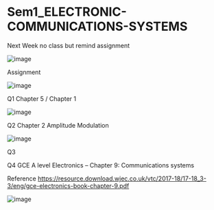 # Sem1_ELECTRONIC-COMMUNICATIONS-SYSTEMS

Next Week no class but remind assignment

![image](https://github.com/junxian428/Sem1_ELECTRONIC-COMMUNICATIONS-SYSTEMS/assets/58724748/37dfbcc6-18ec-4cfb-a59d-6180dce56cc2)

Assignment 

![image](https://github.com/junxian428/Sem1_ELECTRONIC-COMMUNICATIONS-SYSTEMS/assets/58724748/d4d5c21a-ad79-44f2-b083-454c3fc7b2bf)

Q1 Chapter 5 / Chapter 1

![image](https://github.com/junxian428/Sem1_ELECTRONIC-COMMUNICATIONS-SYSTEMS/assets/58724748/a839ad5b-1a16-402f-b3a0-b93a48a62936)


Q2 Chapter 2 Amplitude Modulation

![image](https://github.com/junxian428/Sem1_ELECTRONIC-COMMUNICATIONS-SYSTEMS/assets/58724748/3af73aef-d071-4c2a-9917-a8f78008db3b)


Q3

Q4 GCE A level Electronics – Chapter 9: Communications systems
 
 Reference  https://resource.download.wjec.co.uk/vtc/2017-18/17-18_3-3/eng/gce-electronics-book-chapter-9.pdf

![image](https://github.com/junxian428/Sem1_ELECTRONIC-COMMUNICATIONS-SYSTEMS/assets/58724748/55ecb0dc-89f7-45cc-a325-63874e993527)

